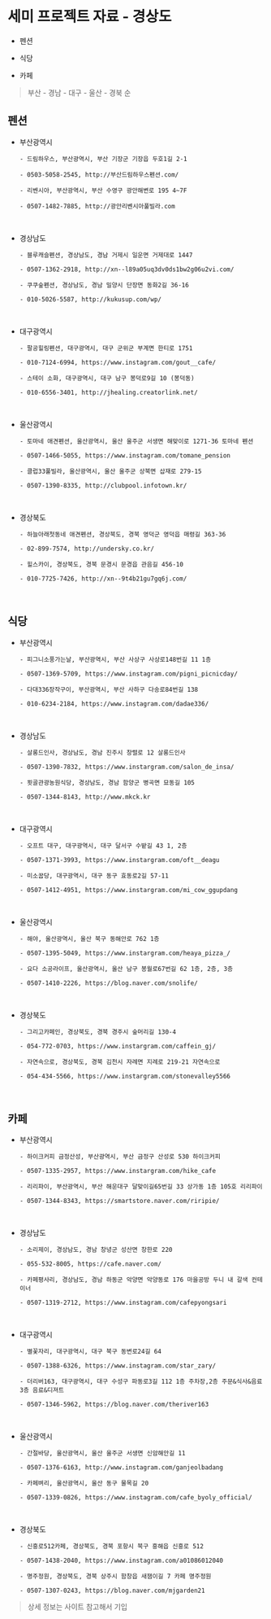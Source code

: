 # 세미 프로젝트 자료 - 경상도

- 펜션

- 식당

- 카페

> 부산 - 경남 - 대구 - 울산 - 경북 순

## 펜션

- 부산광역시

  ```
  - 드림하우스, 부산광역시, 부산 기장군 기장읍 두호1길 2-1

  - 0503-5058-2545, http://부산드림하우스펜션.com/
  ```

  ```
  - 리벤시아, 부산광역시, 부산 수영구 광안해변로 195 4~7F

  - 0507-1482-7885, http://광안리벤시아풀빌라.com
  ```

<br />

- 경상남도

  ```
  - 블루캐슬펜션, 경상남도, 경남 거제시 일운면 거제대로 1447

  - 0507-1362-2918, http://xn--l89a05uq3dv0ds1bw2g06u2vi.com/
  ```

  ```
  - 쿠쿠숲펜션, 경상남도, 경남 밀양시 단장면 동화2길 36-16

  - 010-5026-5587, http://kukusup.com/wp/
  ```

<br />

- 대구광역시

  ```
  - 팔공힐링펜션, 대구광역시, 대구 군위군 부계면 한티로 1751

  - 010-7124-6994, https://www.instagram.com/gout__cafe/
  ```

  ```
  - 스테이 소화, 대구광역시, 대구 남구 봉덕로9길 10 (봉덕동)

  - 010-6556-3401, http://jhealing.creatorlink.net/
  ```

<br />

- 울산광역시

  ```
  - 토마네 애견펜션, 울산광역시, 울산 울주군 서생면 해맞이로 1271-36 토마네 펜션

  - 0507-1466-5055, https://www.instagram.com/tomane_pension
  ```

  ```
  - 클럽33풀빌라, 울산광역시, 울산 울주군 상북면 삽재로 279-15

  - 0507-1390-8335, http://clubpool.infotown.kr/
  ```

<br />

- 경상북도

  ```
  - 하늘아래첫동네 애견펜션, 경상북도, 경북 영덕군 영덕읍 매령길 363-36

  - 02-899-7574, http://undersky.co.kr/
  ```

  ```
  - 힐스카이, 경상북도, 경북 문경시 문경읍 관음길 456-10

  - 010-7725-7426, http://xn--9t4b21gu7gq6j.com/
  ```

<br />

## 식당

- 부산광역시

  ```
  - 피그니소풍가는날, 부산광역시, 부산 사상구 사상로148번길 11 1층

  - 0507-1369-5709, https://www.instagram.com/pigni_picnicday/
  ```

  ```
  - 다대336장작구이, 부산광역시, 부산 사하구 다송로84번길 138

  - 010-6234-2184, https://www.instagram.com/dadae336/
  ```

<br />

- 경상남도

  ```
  - 살롱드인사, 경상남도, 경남 진주시 창렬로 12 살롱드인사

  - 0507-1390-7832, https://www.instargram.com/salon_de_insa/
  ```

  ```
  - 묏골관광농원식당, 경상남도, 경남 함양군 병곡면 묘동길 105

  - 0507-1344-8143, http://www.mkck.kr
  ```

<br />

- 대구광역시

  ```
  - 오프트 대구, 대구광역시, 대구 달서구 수밭길 43 1, 2층

  - 0507-1371-3993, https://www.instargram.com/oft__deagu
  ```

  ```
  - 미소꿉당, 대구광역시, 대구 동구 효동로2길 57-11

  - 0507-1412-4951, https://www.instargram.com/mi_cow_ggupdang
  ```

<br />

- 울산광역시

  ```
  - 해야, 울산광역시, 울산 북구 동해안로 762 1층

  - 0507-1395-5049, https://www.instargram.com/heaya_pizza_/
  ```

  ```
  - 요다 소공라이프, 울산광역시, 울산 남구 봉월로67번길 62 1층, 2층, 3층

  - 0507-1410-2226, https://blog.naver.com/snolife/
  ```

<br />

- 경상북도

  ```
  - 그리고카페인, 경상북도, 경북 경주시 숲머리길 130-4

  - 054-772-0703, https://www.instargram.com/caffein_gj/
  ```

  ```
  - 자연속으로, 경상북도, 경북 김천시 자례면 지례로 219-21 자연속으로

  - 054-434-5566, https://www.instargram.com/stonevalley5566
  ```

<br />

## 카페

- 부산광역시

  ```
  - 하이크커피 금정산성, 부산광역시, 부산 금정구 산성로 530 하이크커피

  - 0507-1335-2957, https://www.instargram.com/hike_cafe
  ```

  ```
  - 리리파이, 부산광역시, 부산 해운대구 달맞이길65번길 33 상가동 1층 105호 리리파이

  - 0507-1344-8343, https://smartstore.naver.com/riripie/
  ```

<br />

- 경상남도

  ```
  - 소리제이, 경상남도, 경남 창녕군 성산면 창한로 220

  - 055-532-8005, https://cafe.naver.com/
  ```

  ```
  - 카페평사리, 경상남도, 경남 하동군 악양면 악양동로 176 마을공방 두니 내 갈색 컨테이너

  - 0507-1319-2712, https://www.instagram.com/cafepyongsari
  ```

<br />

- 대구광역시

  ```
  - 별꽃자리, 대구광역시, 대구 북구 동변로24길 64

  - 0507-1388-6326, https://www.instagram.com/star_zary/
  ```

  ```
  - 더리버163, 대구광역시, 대구 수성구 파동로3길 112 1층 주차장,2층 주문&식사&음료 3층 음료&디져트

  - 0507-1346-5962, https://blog.naver.com/theriver163
  ```

<br />

- 울산광역시

  ```
  - 간절바당, 울산광역시, 울산 울주군 서생면 신암해안길 11

  - 0507-1376-6163, http://www.instagram.com/ganjeolbadang
  ```

  ```
  - 카페벼리, 울산광역시, 울산 동구 물목길 20

  - 0507-1339-0826, https://www.instagram.com/cafe_byoly_official/
  ```

<br />

- 경상북도

  ```
  - 신흥로512카페, 경상북도, 경북 포항시 북구 흥해읍 신흥로 512

  - 0507-1438-2040, https://www.instagram.com/a01086012040
  ```

  ```
  - 명주정원, 경상북도, 경북 상주시 함창읍 새잼이길 7 카페 명주정원

  - 0507-1307-0243, https://blog.naver.com/mjgarden21
  ```

> 상세 정보는 사이트 참고해서 기입
